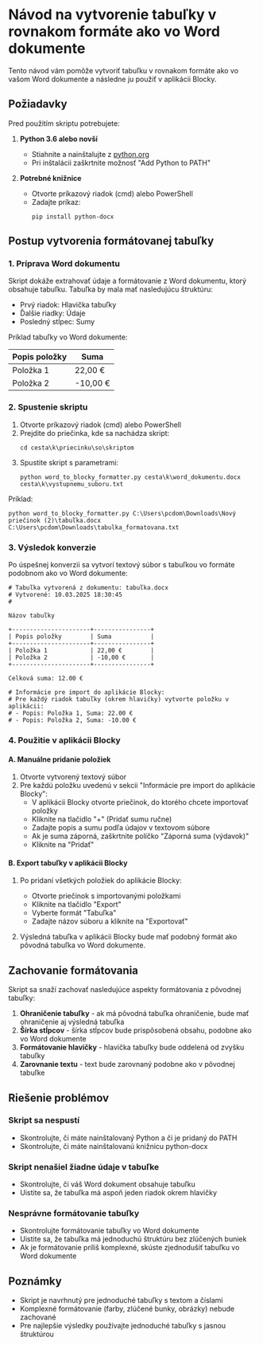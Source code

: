 # Návod na vytvorenie tabuľky v rovnakom formáte ako vo Word dokumente

Tento návod vám pomôže vytvoriť tabuľku v rovnakom formáte ako vo vašom Word dokumente a následne ju použiť v aplikácii Blocky.

## Požiadavky

Pred použitím skriptu potrebujete:

1. **Python 3.6 alebo novší**
   - Stiahnite a nainštalujte z [python.org](https://www.python.org/downloads/)
   - Pri inštalácii zaškrtnite možnosť "Add Python to PATH"

2. **Potrebné knižnice**
   - Otvorte príkazový riadok (cmd) alebo PowerShell
   - Zadajte príkaz:
     ```
     pip install python-docx
     ```

## Postup vytvorenia formátovanej tabuľky

### 1. Príprava Word dokumentu

Skript dokáže extrahovať údaje a formátovanie z Word dokumentu, ktorý obsahuje tabuľku. Tabuľka by mala mať nasledujúcu štruktúru:
- Prvý riadok: Hlavička tabuľky
- Ďalšie riadky: Údaje
- Posledný stĺpec: Sumy

Príklad tabuľky vo Word dokumente:

| Popis položky | Suma |
|---------------|------|
| Položka 1     | 22,00 € |
| Položka 2     | -10,00 € |

### 2. Spustenie skriptu

1. Otvorte príkazový riadok (cmd) alebo PowerShell
2. Prejdite do priečinka, kde sa nachádza skript:
   ```
   cd cesta\k\priecinku\so\skriptom
   ```
3. Spustite skript s parametrami:
   ```
   python word_to_blocky_formatter.py cesta\k\word_dokumentu.docx cesta\k\vystupnemu_suboru.txt
   ```

Príklad:
```
python word_to_blocky_formatter.py C:\Users\pcdom\Downloads\Nový priečinok (2)\tabuľka.docx C:\Users\pcdom\Downloads\tabulka_formatovana.txt
```

### 3. Výsledok konverzie

Po úspešnej konverzii sa vytvorí textový súbor s tabuľkou vo formáte podobnom ako vo Word dokumente:

```
# Tabuľka vytvorená z dokumentu: tabuľka.docx
# Vytvorené: 10.03.2025 18:30:45
#

Názov tabuľky

+----------------------+----------------+
| Popis položky        | Suma           |
+----------------------+----------------+
| Položka 1            | 22,00 €        |
| Položka 2            | -10,00 €       |
+----------------------+----------------+

Celková suma: 12.00 €

# Informácie pre import do aplikácie Blocky:
# Pre každý riadok tabuľky (okrem hlavičky) vytvorte položku v aplikácii:
# - Popis: Položka 1, Suma: 22.00 €
# - Popis: Položka 2, Suma: -10.00 €
```

### 4. Použitie v aplikácii Blocky

#### A. Manuálne pridanie položiek

1. Otvorte vytvorený textový súbor
2. Pre každú položku uvedenú v sekcii "Informácie pre import do aplikácie Blocky":
   - V aplikácii Blocky otvorte priečinok, do ktorého chcete importovať položky
   - Kliknite na tlačidlo "+" (Pridať sumu ručne)
   - Zadajte popis a sumu podľa údajov v textovom súbore
   - Ak je suma záporná, zaškrtnite políčko "Záporná suma (výdavok)"
   - Kliknite na "Pridať"

#### B. Export tabuľky v aplikácii Blocky

1. Po pridaní všetkých položiek do aplikácie Blocky:
   - Otvorte priečinok s importovanými položkami
   - Kliknite na tlačidlo "Export"
   - Vyberte formát "Tabuľka"
   - Zadajte názov súboru a kliknite na "Exportovať"

2. Výsledná tabuľka v aplikácii Blocky bude mať podobný formát ako pôvodná tabuľka vo Word dokumente.

## Zachovanie formátovania

Skript sa snaží zachovať nasledujúce aspekty formátovania z pôvodnej tabuľky:

1. **Ohraničenie tabuľky** - ak má pôvodná tabuľka ohraničenie, bude mať ohraničenie aj výsledná tabuľka
2. **Šírka stĺpcov** - šírka stĺpcov bude prispôsobená obsahu, podobne ako vo Word dokumente
3. **Formátovanie hlavičky** - hlavička tabuľky bude oddelená od zvyšku tabuľky
4. **Zarovnanie textu** - text bude zarovnaný podobne ako v pôvodnej tabuľke

## Riešenie problémov

### Skript sa nespustí

- Skontrolujte, či máte nainštalovaný Python a či je pridaný do PATH
- Skontrolujte, či máte nainštalovanú knižnicu python-docx

### Skript nenašiel žiadne údaje v tabuľke

- Skontrolujte, či váš Word dokument obsahuje tabuľku
- Uistite sa, že tabuľka má aspoň jeden riadok okrem hlavičky

### Nesprávne formátovanie tabuľky

- Skontrolujte formátovanie tabuľky vo Word dokumente
- Uistite sa, že tabuľka má jednoduchú štruktúru bez zlúčených buniek
- Ak je formátovanie príliš komplexné, skúste zjednodušiť tabuľku vo Word dokumente

## Poznámky

- Skript je navrhnutý pre jednoduché tabuľky s textom a číslami
- Komplexné formátovanie (farby, zlúčené bunky, obrázky) nebude zachované
- Pre najlepšie výsledky používajte jednoduché tabuľky s jasnou štruktúrou 